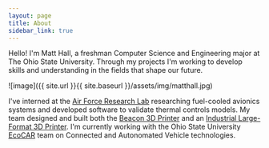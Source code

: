 ```yaml
---
layout: page
title: About
sidebar_link: true
---
```


Hello! I'm Matt Hall, a freshman Computer Science and Engineering major at The Ohio State University. Through my projects I'm working to develop skills and understanding in the fields that shape our future.

![image]({{ site.url }}{{ site.baseurl }}/assets/img/matthall.jpg)

I've interned at the [Air Force Research Lab](https://www.wpafb.af.mil/AFRL/) researching fuel-cooled avionics systems and developed software to validate thermal controls models. My team designed and built both the [Beacon 3D Printer](https://github.com/halltech/beacon) and an [Industrial Large-Format 3D Printer](https://github.com/halltech/beacon/blob/master/Research.md). I'm currently working with the Ohio State University [EcoCAR](https://ecocar.osu.edu) team on Connected and Autonomated Vehicle technologies.